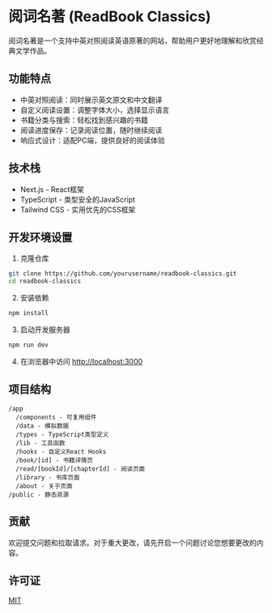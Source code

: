 # 阅词名著 (ReadBook Classics)

阅词名著是一个支持中英对照阅读英语原著的网站，帮助用户更好地理解和欣赏经典文学作品。

## 功能特点

- 中英对照阅读：同时展示英文原文和中文翻译
- 自定义阅读设置：调整字体大小，选择显示语言
- 书籍分类与搜索：轻松找到感兴趣的书籍
- 阅读进度保存：记录阅读位置，随时继续阅读
- 响应式设计：适配PC端，提供良好的阅读体验

## 技术栈

- Next.js - React框架
- TypeScript - 类型安全的JavaScript
- Tailwind CSS - 实用优先的CSS框架

## 开发环境设置

1. 克隆仓库
```bash
git clone https://github.com/yourusername/readbook-classics.git
cd readbook-classics
```

2. 安装依赖
```bash
npm install
```

3. 启动开发服务器
```bash
npm run dev
```

4. 在浏览器中访问 [http://localhost:3000](http://localhost:3000)

## 项目结构

```
/app
  /components - 可复用组件
  /data - 模拟数据
  /types - TypeScript类型定义
  /lib - 工具函数
  /hooks - 自定义React Hooks
  /book/[id] - 书籍详情页
  /read/[bookId]/[chapterId] - 阅读页面
  /library - 书库页面
  /about - 关于页面
/public - 静态资源
```

## 贡献

欢迎提交问题和拉取请求。对于重大更改，请先开启一个问题讨论您想要更改的内容。

## 许可证

[MIT](https://choosealicense.com/licenses/mit/)
